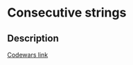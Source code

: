 # Consecutive strings
## Description
[Codewars link](https://www.codewars.com/kata/56a5d994ac971f1ac500003e)